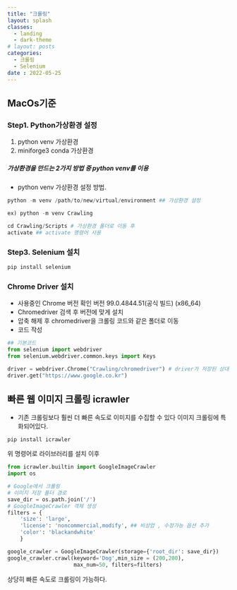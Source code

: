 ```yaml
---
title: "크롤링"
layout: splash
classes:
  - landing
  - dark-theme
# layout: posts
categories:
  - 크롤링
  - Selenium
date : 2022-05-25
---
```



## MacOs기준
### Step1. Python가상환경 설정
1. python venv 가상환경
2. miniforge3 conda 가상환경
##### 가상환경을 만드는 2가지 방법 중 python venv를 이용
- python venv 가상환경 설정 방법.

```python
python -m venv /path/to/new/virtual/environment ## 가상환경 설정

ex) python -m venv Crawling
``` 
``` python
cd Crawling/Scripts # 가상환경 폴더로 이동 후
activate ## activate 명령어 사용
``` 

### Step3.   Selenium 설치

```python
pip install selenium
```
### Chrome Driver 설치

- 사용중인 Chrome 버전 확인
버전 99.0.4844.51(공식 빌드) (x86_64)
- Chromedriver 검색 후 버전에 맞게 설치
- 압축 해제 후 chromedriver을 크롤링 코드와 같은 폴더로 이동
- 코드 작성

```python
## 기본코드
from selenium import webdriver
from selenium.webdriver.common.keys import Keys

driver = webdriver.Chrome("Crawling/chromedriver") # driver가 저장된 상대경로
driver.get("https://www.google.co.kr")
```

## 빠른 웹 이미지 크롤링 icrawler

- 기존 크롤링보다 훨씬 더 빠른 속도로 이미지를 수집할 수 있다 이미지 크롤링에 특화되어있다.

```
pip install icrawler
```
위 명령어로 라이브러리를 설치 이후

```python
from icrawler.builtin import GoogleImageCrawler
import os

# Google에서 크롤링
# 이미지 저장 폴더 경로
save_dir = os.path.join('/')
# GoogleImageCrawler 객체 생성
filters = {
    'size': 'large',
    'license': 'noncommercial,modify', ## 비상업 , 수정가능 옵션 추가
    'color': 'blackandwhite'
    }

google_crawler = GoogleImageCrawler(storage={'root_dir': save_dir})
google_crawler.crawl(keyword='Dog',min_size = (200,200),
                     max_num=50, filters=filters)
```

상당히 빠른 속도로 크롤링이 가능하다.
